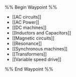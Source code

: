 %% Begin Waypoint %%
- [[AC circuits]]
- [[AC Power]]
- [[DC machines]]
- [[Inductors and Capacitors]]
- [[Magnetic circuits]]
- [[Resonance]]
- [[Synchronous machines]]
- [[Transformers]]
- [[Variable speed drive]]

%% End Waypoint %%